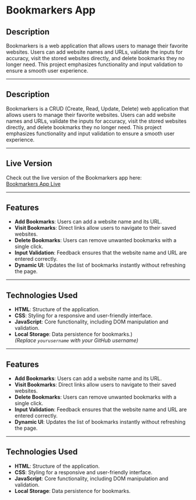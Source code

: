 # Bookmarkers App

## Description
Bookmarkers is a web application that allows users to manage their favorite websites. Users can add website names and URLs, validate the inputs for accuracy, visit the stored websites directly, and delete 
bookmarks they no longer need. This project emphasizes functionality and input validation to ensure a smooth user experience.

---
## Description
Bookmarkers is a CRUD (Create, Read, Update, Delete) web application that allows users to manage their favorite websites. Users can add website names and URLs, validate the inputs for accuracy, visit the stored websites directly, and delete bookmarks they no longer need. This project emphasizes functionality and input validation to ensure a smooth user experience.

---

## Live Version
Check out the live version of the Bookmarkers app here:  
[Bookmarkers App Live](https://ebtehal18.github.io/Bookmarker/)  

---

## Features
- **Add Bookmarks**: Users can add a website name and its URL.
- **Visit Bookmarks**: Direct links allow users to navigate to their saved websites.
- **Delete Bookmarks**: Users can remove unwanted bookmarks with a single click.
- **Input Validation**: Feedback ensures that the website name and URL are entered correctly.
- **Dynamic UI**: Updates the list of bookmarks instantly without refreshing the page.

---

## Technologies Used
- **HTML**: Structure of the application.
- **CSS**: Styling for a responsive and user-friendly interface.
- **JavaScript**: Core functionality, including DOM manipulation and validation.
- **Local Storage**: Data persistence for bookmarks.)  
*(Replace `yourusername` with your GitHub username)*

---

## Features
- **Add Bookmarks**: Users can add a website name and its URL.
- **Visit Bookmarks**: Direct links allow users to navigate to their saved websites.
- **Delete Bookmarks**: Users can remove unwanted bookmarks with a single click.
- **Input Validation**: Feedback ensures that the website name and URL are entered correctly.
- **Dynamic UI**: Updates the list of bookmarks instantly without refreshing the page.

---

## Technologies Used
- **HTML**: Structure of the application.
- **CSS**: Styling for a responsive and user-friendly interface.
- **JavaScript**: Core functionality, including DOM manipulation and validation.
- **Local Storage**: Data persistence for bookmarks.
